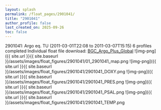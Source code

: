 ```yaml
---
layout: splash
permalink: /float_pages/2901041/
title: "2901041"
author_profile: false
last_created_on: 2025-09-26
toc: false
---
```

 
2901041: Argo eq. TU (2011-03-01T22:08 to 2011-03-07T15:15)
6 profiles completed
Individual float file download: [BGC_Argo_Plus_Global](https://ftp.soest.hawaii.edu/bgc_argo_plus/Individual_Floats/outliers_removed/2901041_Sprof_processed.nc)
![img-png]({{ site.url }}{{ site.baseurl }}/assets/images/float_figures/2901041/01_2901041_map.png
![img-png]({{ site.url }}{{ site.baseurl }}/assets/images/float_figures/2901041/2901041_DOXY.png
![img-png]({{ site.url }}{{ site.baseurl }}/assets/images/float_figures/2901041/2901041_PRES.png
![img-png]({{ site.url }}{{ site.baseurl }}/assets/images/float_figures/2901041/2901041_PSAL.png
![img-png]({{ site.url }}{{ site.baseurl }}/assets/images/float_figures/2901041/2901041_TEMP.png
